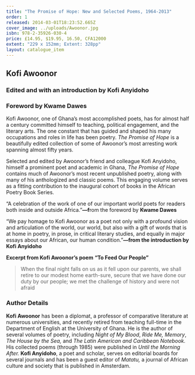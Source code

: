 ```yaml
---
title: "The Promise of Hope: New and Selected Poems, 1964-2013"
order: 1
released: 2014-03-01T18:23:52.665Z
cover_image: ../uploads/Awoonor.jpg
isbn: 978-2-35926-030-4
price: £14.95, $19.95, 16.50, CFA12000
extent: "229 x 152mm; Extent: 328pp"
layout: catalogue_item
---
```

## Kofi Awoonor

### Edited and with an introduction by Kofi Anyidoho

### Foreword by Kwame Dawes

Kofi Awoonor, one of Ghana’s most accomplished poets, has for almost half a century committed himself to teaching, political engagement, and the literary arts. The one constant that has guided and shaped his many occupations and roles in life has been poetry. *The Promise of Hope* is a beautifully edited collection of some of Awoonor’s most arresting work spanning almost fifty years.

Selected and edited by Awoonor’s friend and colleague Kofi Anyidoho, himself a prominent poet and academic in Ghana, *The Promise of Hope* contains much of Awoonor’s most recent unpublished poetry, along with many of his anthologized and classic poems. This engaging volume serves as a fitting contribution to the inaugural cohort of books in the African Poetry Book Series.

“A celebration of the work of one of our important world poets for readers both inside and outside Africa.”**—f**rom the foreword by **Kwame Dawes**

“We pay homage to Kofi Awoonor as a poet not only with a profound vision and articulation of the world, our world, but also with a gift of words that is at home in poetry, in prose, in critical literary studies, and equally in major essays about our African, our human condition.”**—from the introduction by Kofi Anyidoho**

**Excerpt from Kofi Awoonor’s poem** **“To Feed Our People”**

> When the final night falls on us
> as it fell upon our parents,
> we shall retire to our modest home
> earth-sure, secure
> that we have done our duty
> by our people;
> we met the challenge of history
> and were not afraid

### Author Details

**Kofi Awoonor** has been a diplomat, a professor of comparative literature at numerous universities, and recently retired from teaching full-time in the Department of English at the University of Ghana. He is the author of several volumes of poetry, including *Night of My Blood*, *Ride Me, Memory*, *The House by the Sea,* and *The Latin American and Caribbean Notebook.* His collected poems (through 1985) were published in *Until the Morning After.* **Kofi Anyidoho**, a poet and scholar, serves on editorial boards for several journals and has been a guest editor of *Matatu,* a journal of African culture and society that is published in Amsterdam.